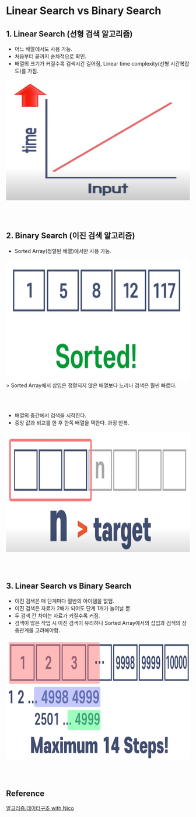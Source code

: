 # **Linear Search vs Binary Search**

## **1. Linear Search (선형 검색 알고리즘)**
- 어느 배열에서도 사용 가능.
- 처음부터 끝까지 순차적으로 확인. 
- 배열의 크기가 커질수록 검색시간 길어짐, Linear time complexity(선형 시간복잡도)를 가짐.
<img src="..\image\algorithm\linear-binary-search\20220930194620.png" width="600" height="330" />

<br /><br />

## **2. Binary Search (이진 검색 알고리즘)**
- Sorted Array(정렬된 배열)에서만 사용 가능.
<img src="../image\algorithm\linear-binary-search\20220930195440.png" width="600" height="330" />
> Sorted Array에서 삽입은 정렬되지 않은 배열보다 느리나 검색은 훨씬 빠르다. 

<br /><br />

- 배열의 중간에서 검색을 시작한다. 
- 중앙 값과 비교를 한 후 한쪽 배열을 택한다. 과정 반복.
<img src="../image\algorithm\linear-binary-search\20220930202511.png" width="600" height="330" />

<br /><br />

## **3. Linear Search vs Binary Search**
- 이진 검색은 매 단계마다 절반의 아이템을 없앰.
- 이진 검색은 자료가 2배가 되어도 단계 1개가 늘어날 뿐.
- 두 검색 간 차이는 자료가 커질수록 커짐.
- 검색이 많은 작업 시 이진 검색이 유리하나 Sorted Array에서의 삽입과 검색의 상충관계를 고려해야함.
<img src="../image\algorithm\linear-binary-search\20220930203111.png" width="600" height="330" />

<br /><br />

## **Reference**
[알고리즘.데이터구조 with Nico](https://www.youtube.com/watch?v=NFETSCJON2M&list=PL7jH19IHhOLMdHvl3KBfFI70r9P0lkJwL&index=2)    